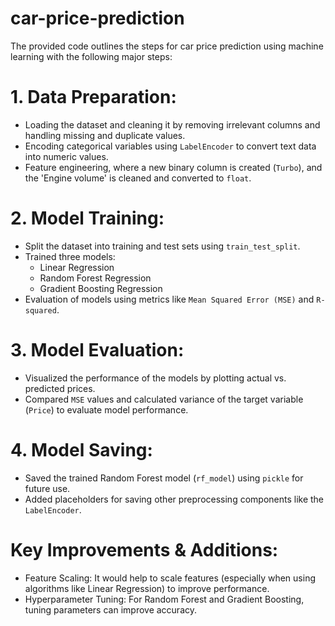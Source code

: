 # car-price-prediction

The provided code outlines the steps for car price prediction using machine learning with the following major steps:

# 1. Data Preparation:
   - Loading the dataset and cleaning it by removing irrelevant columns and handling missing and duplicate values.
   - Encoding categorical variables using `LabelEncoder` to convert text data into numeric values.
   - Feature engineering, where a new binary column is created (`Turbo`), and the 'Engine volume' is cleaned and converted to `float`.

# 2. Model Training:
   - Split the dataset into training and test sets using `train_test_split`.
   - Trained three models:
     - Linear Regression
     - Random Forest Regression
     - Gradient Boosting Regression
   - Evaluation of models using metrics like `Mean Squared Error (MSE)` and `R-squared`.

# 3. Model Evaluation:
   - Visualized the performance of the models by plotting actual vs. predicted prices.
   - Compared `MSE` values and calculated variance of the target variable (`Price`) to evaluate model performance.

# 4. Model Saving:
   - Saved the trained Random Forest model (`rf_model`) using `pickle` for future use.
   - Added placeholders for saving other preprocessing components like the `LabelEncoder`.

# Key Improvements & Additions:
- Feature Scaling: It would help to scale features (especially when using algorithms like Linear Regression) to improve performance.
- Hyperparameter Tuning: For Random Forest and Gradient Boosting, tuning parameters can improve accuracy.
